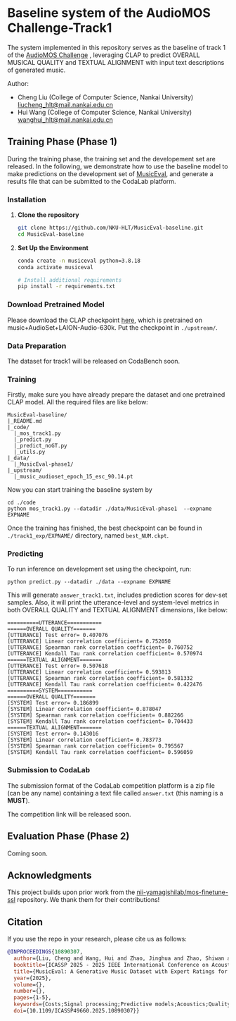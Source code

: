 # Baseline system of the AudioMOS Challenge-Track1
The system implemented in this repository serves as the baseline of track 1 of the [AudioMOS Challenge](https://sites.google.com/view/voicemos-challenge/audiomos-challenge-2025) , leveraging CLAP to predict OVERALL MUSICAL QUALITY and TEXTUAL ALIGNMENT with input text descriptions of generated music.

Author: 

- Cheng Liu (College of Computer Science, Nankai University) liucheng_hlt@mail.nankai.edu.cn
- Hui Wang (College of Computer Science, Nankai University) wanghui_hlt@mail.nankai.edu.cn

## Training Phase (Phase 1)

During the training phase, the training set and the developement set are released. In the following, we demonstrate how to use the baseline model to make predictions on the development set of [MusicEval](https://arxiv.org/abs/2501.10811), and generate a results file that can be submitted to the CodaLab platform.

### Installation

1. **Clone the repository**

    ```bash
    git clone https://github.com/NKU-HLT/MusicEval-baseline.git
    cd MusicEval-baseline
    ```

2. **Set Up the Environment**

    ```bash
    conda create -n musiceval python=3.8.18
    conda activate musiceval

    # Install additional requirements
    pip install -r requirements.txt
    ```

### Download Pretrained Model

Please download the CLAP checkpoint [here](https://huggingface.co/lukewys/laion_clap/blob/main/music_audioset_epoch_15_esc_90.14.pt), which is pretrained on music+AudioSet+LAION-Audio-630k. Put the checkpoint in `./upstream/`.

### Data Preparation

The dataset for track1 will be released on CodaBench soon. 

### Training

Firstly, make sure you have already prepare the dataset and one pretrained CLAP model. All the required files are like below:

```
MusicEval-baseline/
|_README.md
|_code/
  |_mos_track1.py
  |_predict.py
  |_predict_noGT.py
  |_utils.py
|_data/
  |_MusicEval-phase1/
|_upstream/
  |_music_audioset_epoch_15_esc_90.14.pt

```

Now you can start training the baseline system by 

```shell
cd ./code
python mos_track1.py --datadir ./data/MusicEval-phase1  --expname EXPNAME
```

Once the training has finished, the best checkpoint can be found in `./track1_exp/EXPNAME/` directory, named `best_NUM.ckpt`.

### Predicting

To run inference on development set using the checkpoint, run:

```shell
python predict.py --datadir ./data --expname EXPNAME
```

This will generate `answer_track1.txt`, includes prediction scores for dev-set samples.  Also, it will print the utterance-level and system-level metrics in both OVERALL QUALITY and TEXTUAL ALIGNMENT dimensions, like below:

```
==========UTTERANCE===========
======OVERALL QUALITY=======
[UTTERANCE] Test error= 0.407076
[UTTERANCE] Linear correlation coefficient= 0.752050
[UTTERANCE] Spearman rank correlation coefficient= 0.760752
[UTTERANCE] Kendall Tau rank correlation coefficient= 0.570974
======TEXTUAL ALIGNMENT=======
[UTTERANCE] Test error= 0.507618
[UTTERANCE] Linear correlation coefficient= 0.593813
[UTTERANCE] Spearman rank correlation coefficient= 0.581332
[UTTERANCE] Kendall Tau rank correlation coefficient= 0.422476
==========SYSTEM===========
======OVERALL QUALITY=======
[SYSTEM] Test error= 0.186899
[SYSTEM] Linear correlation coefficient= 0.878047
[SYSTEM] Spearman rank correlation coefficient= 0.882266
[SYSTEM] Kendall Tau rank correlation coefficient= 0.704433
======TEXTUAL ALIGNMENT=======
[SYSTEM] Test error= 0.143016
[SYSTEM] Linear correlation coefficient= 0.783773
[SYSTEM] Spearman rank correlation coefficient= 0.795567
[SYSTEM] Kendall Tau rank correlation coefficient= 0.596059
```

### Submission to CodaLab

The submission format of the CodaLab competition platform is a zip file (can be any name) containing a text file called `answer.txt` (this naming is a **MUST**).  

The competition link will be released soon.
## Evaluation Phase (Phase 2)

Coming soon.

## **Acknowledgments**

This project builds upon prior work from the [nii-yamagishilab/mos-finetune-ssl](https://github.com/nii-yamagishilab/mos-finetune-ssl) repository. We thank them for their contributions! 

## **Citation**

If you use the repo in your research, please cite us as follows:

```bibtex
@INPROCEEDINGS{10890307,
  author={Liu, Cheng and Wang, Hui and Zhao, Jinghua and Zhao, Shiwan and Bu, Hui and Xu, Xin and Zhou, Jiaming and Sun, Haoqin and Qin, Yong},
  booktitle={ICASSP 2025 - 2025 IEEE International Conference on Acoustics, Speech and Signal Processing (ICASSP)}, 
  title={MusicEval: A Generative Music Dataset with Expert Ratings for Automatic Text-to-Music Evaluation}, 
  year={2025},
  volume={},
  number={},
  pages={1-5},
  keywords={Costs;Signal processing;Predictive models;Acoustics;Quality assessment;Complexity theory;Speech processing;mean opinion score;text-to-music generation;automatic quality assessment},
  doi={10.1109/ICASSP49660.2025.10890307}}

```